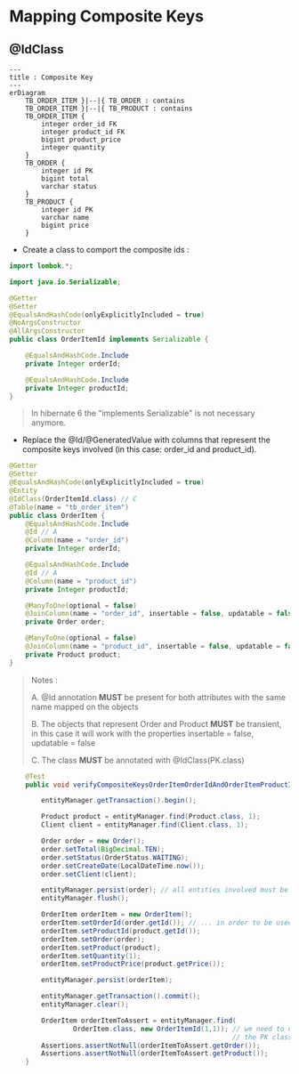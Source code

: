 # Mapping Composite Keys

## @IdClass

```mermaid
---
title : Composite Key
---
erDiagram
    TB_ORDER_ITEM }|--|{ TB_ORDER : contains
    TB_ORDER_ITEM }|--|{ TB_PRODUCT : contains
    TB_ORDER_ITEM {
        integer order_id FK
        integer product_id FK
        bigint product_price
        integer quantity
    }
    TB_ORDER {
        integer id PK
        bigint total
        varchar status
    }
    TB_PRODUCT {
        integer id PK
        varchar name
        bigint price
    }
```
* Create a class to comport the composite ids :

```java
import lombok.*;

import java.io.Serializable;

@Getter
@Setter
@EqualsAndHashCode(onlyExplicitlyIncluded = true)
@NoArgsConstructor
@AllArgsConstructor
public class OrderItemId implements Serializable {

    @EqualsAndHashCode.Include
    private Integer orderId;

    @EqualsAndHashCode.Include
    private Integer productId;
}
```

> In hibernate 6 the "implements Serializable" is not necessary anymore.

* Replace the @Id/@GeneratedValue with columns that represent the composite keys involved
(in this case: order_id and product_id).

```java
@Getter
@Setter
@EqualsAndHashCode(onlyExplicitlyIncluded = true)
@Entity
@IdClass(OrderItemId.class) // C
@Table(name = "tb_order_item")
public class OrderItem {
    @EqualsAndHashCode.Include
    @Id // A
    @Column(name = "order_id")
    private Integer orderId;

    @EqualsAndHashCode.Include
    @Id // A
    @Column(name = "product_id")
    private Integer productId;

    @ManyToOne(optional = false)
    @JoinColumn(name = "order_id", insertable = false, updatable = false) // B
    private Order order;

    @ManyToOne(optional = false)
    @JoinColumn(name = "product_id", insertable = false, updatable = false) // B
    private Product product;
}
```

> Notes :
>
> A. @Id annotation **MUST** be present for both attributes with the same name mapped on the objects
> 
> B. The objects that represent Order and Product **MUST** be transient, in this case it will work with the properties 
> insertable = false, updatable = false
>
> C. The class **MUST** be annotated with @IdClass(PK.class)

```java
    @Test
    public void verifyCompositeKeysOrderItemOrderIdAndOrderItemProductId() {

        entityManager.getTransaction().begin();

        Product product = entityManager.find(Product.class, 1);
        Client client = entityManager.find(Client.class, 1);

        Order order = new Order();
        order.setTotal(BigDecimal.TEN);
        order.setStatus(OrderStatus.WAITING);
        order.setCreateDate(LocalDateTime.now());
        order.setClient(client);

        entityManager.persist(order); // all entities involved must be persisted...
        entityManager.flush();

        OrderItem orderItem = new OrderItem();
        orderItem.setOrderId(order.getId()); // ... in order to be used in the relationship
        orderItem.setProductId(product.getId());
        orderItem.setOrder(order);
        orderItem.setProduct(product);
        orderItem.setQuantity(1);
        orderItem.setProductPrice(product.getPrice());

        entityManager.persist(orderItem);

        entityManager.getTransaction().commit();
        entityManager.clear();

        OrderItem orderItemToAssert = entityManager.find(
                OrderItem.class, new OrderItemId(1,1)); // we need to use
                                                        // the PK class to find the entity
        Assertions.assertNotNull(orderItemToAssert.getOrder());
        Assertions.assertNotNull(orderItemToAssert.getProduct());
    }
```